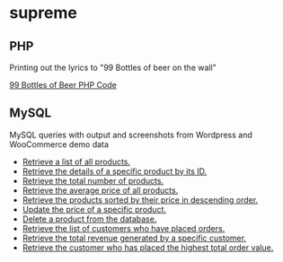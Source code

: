 # supreme

## PHP

Printing out the lyrics to "99 Bottles of beer on the wall"

[99 Bottles of Beer PHP Code](https://github.com/ingen0s/supreme/blob/main/99bottlesofbeer.php)

## MySQL

MySQL queries with output and screenshots from Wordpress and WooCommerce demo data

- [Retrieve a list of all products.](https://github.com/ingen0s/supreme/blob/main/mysql_query_md/retrieve-a-list-of-all-products.md)
- [Retrieve the details of a specific product by its ID.](https://github.com/ingen0s/supreme/blob/main/mysql_query_md/retrieve-the-details-of-a-specific-product-by-its-ID.md)
- [Retrieve the total number of products.](https://github.com/ingen0s/supreme/blob/main/mysql_query_md/retrieve-the-total-number-of-products.md)
- [Retrieve the average price of all products.](https://github.com/ingen0s/supreme/blob/main/mysql_query_md/retrieve-the-average-price-of-all-products.md)
- [Retrieve the products sorted by their price in descending order.](https://github.com/ingen0s/supreme/blob/main/mysql_query_md/retrieve-the-products-sorted-by-their-price-in-descending-order.md)
- [Update the price of a specific product.](https://github.com/ingen0s/supreme/blob/main/mysql_query_md/update-the-price-of-a-specific-product.md)
- [Delete a product from the database.](https://github.com/ingen0s/supreme/blob/main/mysql_query_md/delete-a-product-from-the-database.md)
- [Retrieve the list of customers who have placed orders.](https://github.com/ingen0s/supreme/blob/main/mysql_query_md/retrieve-the-list-of-customers-who-have-placed-orders.md)
- [Retrieve the total revenue generated by a specific customer.](https://github.com/ingen0s/supreme/blob/main/mysql_query_md/retrieve-the-total-revenue-generated-by-a-specific-customer.md)
- [Retrieve the customer who has placed the highest total order value.](https://github.com/ingen0s/supreme/blob/main/mysql_query_md/retrieve-the-customer-who-has-placed-the-highest-total-order-value.md)

